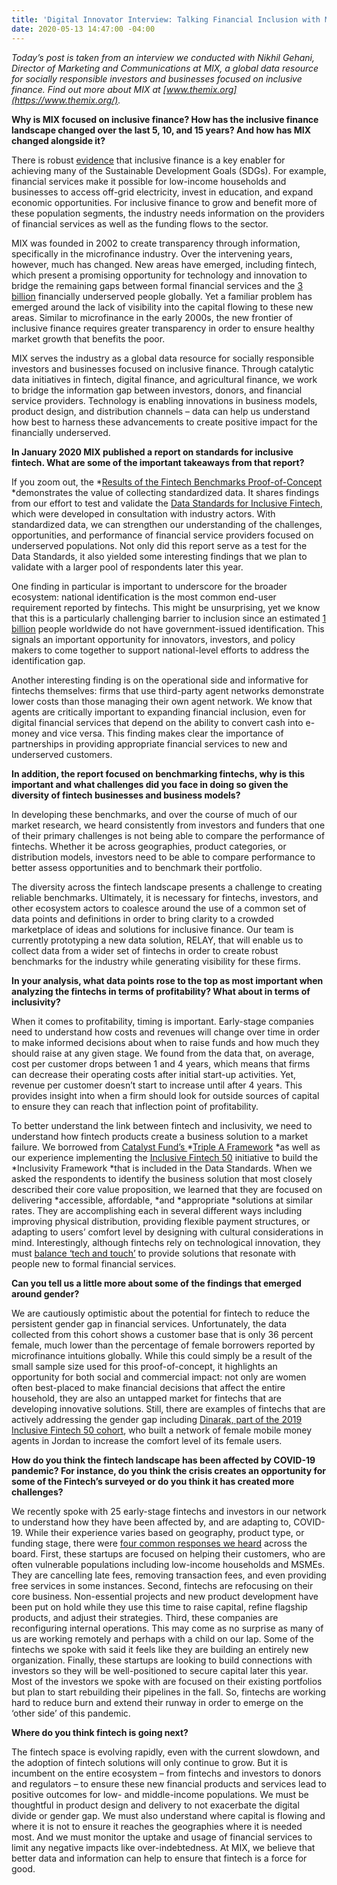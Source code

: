 ```yaml
---
title: 'Digital Innovator Interview: Talking Financial Inclusion with MIX'
date: 2020-05-13 14:47:00 -04:00
---
```


*Today’s post is taken from an interview we conducted with Nikhil Gehani, Director of Marketing and Communications at MIX, a global data resource for socially responsible investors and businesses focused on inclusive finance. Find out more about MIX at [www.themix.org](https://www.themix.org/).*

**Why is MIX focused on inclusive finance? How has the inclusive finance landscape changed over the last 5, 10, and 15 years? And how has MIX changed alongside it?**

There is robust [evidence](https://nextbillion.net/global-findex-sdgs-financial-inclusion/) that inclusive finance is a key enabler for achieving many of the Sustainable Development Goals (SDGs). For example, financial services make it possible for low-income households and businesses to access off-grid electricity, invest in education, and expand economic opportunities. For inclusive finance to grow and benefit more of these population segments, the industry needs information on the providers of financial services as well as the funding flows to the sector.

MIX was founded in 2002 to create transparency through information, specifically in the microfinance industry. Over the intervening years, however, much has changed. New areas have emerged, including fintech, which present a promising opportunity for technology and innovation to bridge the remaining gaps between formal financial services and the [3 billion](https://www.accion.org/four-ways-we-can-empower-financially-underserved-people-and-businesses) financially underserved people globally. Yet a familiar problem has emerged around the lack of visibility into the capital flowing to these new areas. Similar to microfinance in the early 2000s, the new frontier of inclusive finance requires greater transparency in order to ensure healthy market growth that benefits the poor.

MIX serves the industry as a global data resource for socially responsible investors and businesses focused on inclusive finance. Through catalytic data initiatives in fintech, digital finance, and agricultural finance, we work to bridge the information gap between investors, donors, and financial service providers. Technology is enabling innovations in business models, product design, and distribution channels – data can help us understand how best to harness these advancements to create positive impact for the financially underserved.

**In January 2020 MIX published a report on standards for inclusive fintech. What are some of the important takeaways from that report?**

If you zoom out, the *[Results of the Fintech Benchmarks Proof-of-Concept](https://www.themix.org/publications/fintech-benchmarks-report) *demonstrates the value of collecting standardized data. It shares findings from our effort to test and validate the [Data Standards for Inclusive Fintech](https://www.themix.org/data-standards), which were developed in consultation with industry actors. With standardized data, we can strengthen our understanding of the challenges, opportunities, and performance of financial service providers focused on underserved populations. Not only did this report serve as a test for the Data Standards, it also yielded some interesting findings that we plan to validate with a larger pool of respondents later this year.

One finding in particular is important to underscore for the broader ecosystem: national identification is the most common end-user requirement reported by fintechs. This might be unsurprising, yet we know that this is a particularly challenging barrier to inclusion since an estimated [1 billion](https://id4d.worldbank.org/global-dataset/visualization) people worldwide do not have government-issued identification. This signals an important opportunity for innovators, investors, and policy makers to come together to support national-level efforts to address the identification gap.

Another interesting finding is on the operational side and informative for fintechs themselves: firms that use third-party agent networks demonstrate lower costs than those managing their own agent network. We know that agents are critically important to expanding financial inclusion, even for digital financial services that depend on the ability to convert cash into e-money and vice versa. This finding makes clear the importance of partnerships in providing appropriate financial services to new and underserved customers.

**In addition, the report focused on benchmarking fintechs, why is this important and what challenges did you face in doing so given the diversity of fintech businesses and business models?**

In developing these benchmarks, and over the course of much of our market research, we heard consistently from investors and funders that one of their primary challenges is not being able to compare the performance of fintechs. Whether it be across geographies, product categories, or distribution models, investors need to be able to compare performance to better assess opportunities and to benchmark their portfolio.

The diversity across the fintech landscape presents a challenge to creating reliable benchmarks. Ultimately, it is necessary for fintechs, investors, and other ecosystem actors to coalesce around the use of a common set of data points and definitions in order to bring clarity to a crowded marketplace of ideas and solutions for inclusive finance. Our team is currently prototyping a new data solution, RELAY, that will enable us to collect data from a wider set of fintechs in order to create robust benchmarks for the industry while generating visibility for these firms.

**In your analysis, what data points rose to the top as most important when analyzing the fintechs in terms of profitability? What about in terms of inclusivity?**

When it comes to profitability, timing is important. Early-stage companies need to understand how costs and revenues will change over time in order to make informed decisions about when to raise funds and how much they should raise at any given stage. We found from the data that, on average, cost per customer drops between 1 and 4 years, which means that firms can decrease their operating costs after initial start-up activities. Yet, revenue per customer doesn’t start to increase until after 4 years. This provides insight into when a firm should look for outside sources of capital to ensure they can reach that inflection point of profitability.

To better understand the link between fintech and inclusivity, we need to understand how fintech products create a business solution to a market failure. We borrowed from [Catalyst Fund’s ](https://catalyst-fund.org/)*[Triple A Framework](https://catalyst-fund.org/) *as well as our experience implementing the [Inclusive Fintech 50](https://www.inclusivefintech50.com/) initiative to build the *Inclusivity Framework *that is included in the Data Standards. When we asked the respondents to identify the business solution that most closely described their core value proposition, we learned that they are focused on delivering *accessible, affordable, *and *appropriate *solutions at similar rates. They are accomplishing each in several different ways including improving physical distribution, providing flexible payment structures, or adapting to users’ comfort level by designing with cultural considerations in mind. Interestingly, although fintechs rely on technological innovation, they must [balance ‘tech and touch’](https://www.accion.org/the-tech-touch-balance) to provide solutions that resonate with people new to formal financial services.

**Can you tell us a little more about some of the findings that emerged around gender?**

We are cautiously optimistic about the potential for fintech to reduce the persistent gender gap in financial services. Unfortunately, the data collected from this cohort shows a customer base that is only 36 percent female, much lower than the percentage of female borrowers reported by microfinance intuitions globally. While this could simply be a result of the small sample size used for this proof-of-concept, it highlights an opportunity for both social and commercial impact: not only are women often best-placed to make financial decisions that affect the entire household, they are also an untapped market for fintechs that are developing innovative solutions. Still, there are examples of fintechs that are actively addressing the gender gap including [Dinarak, part of the 2019 Inclusive Fintech 50 cohort](https://www.inclusivefintech50.com/winners), who built a network of female mobile money agents in Jordan to increase the comfort level of its female users.

**How do you think the fintech landscape has been affected by COVID-19 pandemic? For instance, do you think the crisis creates an opportunity for some of the Fintech’s surveyed or do you think it has created more challenges?**

We recently spoke with 25 early-stage fintechs and investors in our network to understand how they have been affected by, and are adapting to, COVID-19. While their experience varies based on geography, product type, or funding stage, there were [four common responses we heard](https://www.themix.org/news-blog/disrupting-fintech-four-ways-early-stage-firms-are-adapting-to-deal-with-the-effects-of-covid-19) across the board. First, these startups are focused on helping their customers, who are often vulnerable populations including low-income households and MSMEs. They are cancelling late fees, removing transaction fees, and even providing free services in some instances. Second, fintechs are refocusing on their core business. Non-essential projects and new product development have been put on hold while they use this time to raise capital, refine flagship products, and adjust their strategies. Third, these companies are reconfiguring internal operations. This may come as no surprise as many of us are working remotely and perhaps with a child on our lap. Some of the fintechs we spoke with said it feels like they are building an entirely new organization. Finally, these startups are looking to build connections with investors so they will be well-positioned to secure capital later this year. Most of the investors we spoke with are focused on their existing portfolios but plan to start rebuilding their pipelines in the fall. So, fintechs are working hard to reduce burn and extend their runway in order to emerge on the ‘other side’ of this pandemic.

**Where do you think fintech is going next?**

The fintech space is evolving rapidly, even with the current slowdown, and the adoption of fintech solutions will only continue to grow. But it is incumbent on the entire ecosystem – from fintechs and investors to donors and regulators – to ensure these new financial products and services lead to positive outcomes for low- and middle-income populations. We must be thoughtful in product design and delivery to not exacerbate the digital divide or gender gap. We must also understand where capital is flowing and where it is not to ensure it reaches the geographies where it is needed most. And we must monitor the uptake and usage of financial services to limit any negative impacts like over-indebtedness. At MIX, we believe that better data and information can help to ensure that fintech is a force for good.